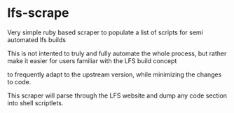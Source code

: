 lfs-scrape
==========

Very simple ruby based scraper to populate a list of scripts for semi automated lfs builds

This is not intented to truly and fully automate the whole process, but rather make it easier for users familiar with the LFS build concept

to frequently adapt to the upstream version, while minimizing the changes to code.

This scraper will parse through the LFS website and dump any code section into shell scriptlets.
